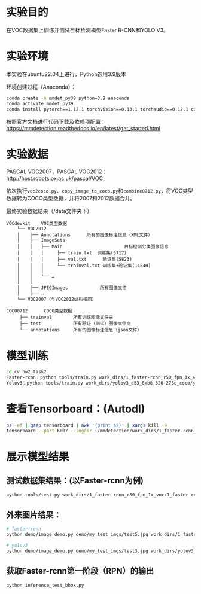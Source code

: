 # 实验目的

在VOC数据集上训练并测试目标检测模型Faster R-CNN和YOLO V3。


# 实验环境

本实验在ubuntu22.04上进行，Python选用3.9版本

环境创建过程（Anaconda）：

```bash
conda create -n mmdet_py39 python=3.9 anaconda
conda activate mmdet_py39
conda install pytorch==1.12.1 torchvision==0.13.1 torchaudio==0.12.1 cudatoolkit=11.3 -c pytorch
```

按照官方文档进行代码下载及依赖项配置：https://mmdetection.readthedocs.io/en/latest/get_started.html


# 实验数据

PASCAL VOC2007，PASCAL VOC2012：http://host.robots.ox.ac.uk/pascal/VOC

依次执行`voc2coco.py`、`copy_image_to_coco.py`和`combine0712.py`，将VOC类型数据转为COCO类型数据，并将2007和2012数据合并。

最终实验数据结果（/data文件夹下）

```text
VOCdevkit    VOC类型数据
    └── VOC2012
    │    ├── Annotations      所有的图像标注信息（XML文件）
    │    ├── ImageSets		
    │    │   ├── Main					    目标检测分类图像信息
    │    │   │     ├── train.txt  训练集(5717)
    │    │   │     ├── val.txt		验证集(5823)
    │    │   │     └── trainval.txt	训练集+验证集(11540)
    │    │   │
    │    │   └── …
    │    │ 
    │    ├── JPEGImages            所有图像文件
    │    ├── …
    └── VOC2007（与VOC2012结构相同）

COCO0712      COCO类型数据
     ├── trainval        所有训练图像文件夹
     ├── test            所有验证（测试）图像文件夹
     └── annotations     所有的图像标注信息（json文件）
```

# 模型训练

```bash
cd cv_hw2_task2
Faster-rcnn：python tools/train.py work_dirs/1_faster-rcnn_r50_fpn_1x_voc/1_faster-rcnn_r50_fpn_1x_voc.py
Yolov3：python tools/train.py work_dirs/yolov3_d53_8xb8-320-273e_coco/yolov3_d53_8xb8-320-273e_coco.py
```

# 查看Tensorboard：(Autodl)

```bash
ps -ef | grep tensorboard | awk '{print $2}' | xargs kill -9
tensorboard --port 6007 --logdir ~/mmdetection/work_dirs/1_faster-rcnn_r50_fpn_1x_voc/20240530_203630
```

# 展示模型结果

## 测试数据集结果：(以Faster-rcnn为例)

```bash
python tools/test.py work_dirs/1_faster-rcnn_r50_fpn_1x_voc/1_faster-rcnn_r50_fpn_1x_voc.py work_dirs/1_faster-rcnn_r50_fpn_1x_voc/epoch_12.pth --show --show-dir test_save
```
## 外来图片结果：

```bash
# faster-rcnn
python demo/image_demo.py demo/my_test_imgs/test5.jpg work_dirs/1_faster-rcnn_r50_fpn_1x_voc/1_faster-rcnn_r50_fpn_1x_voc.py --weights work_dirs/1_faster-rcnn_r50_fpn_1x_voc/epoch_12.pth --device cpu

# yolov3
python demo/image_demo.py demo/my_test_imgs/test3.jpg work_dirs/yolov3_d53_8xb8-320-273e_coco/yolov3_d53_8xb8-320-273e_coco.py --weights work_dirs/yolov3_d53_8xb8-320-273e_coco/epoch_273.pth --device cpu
```

## 获取Faster-rcnn第一阶段（RPN）的输出
```bash
python inference_test_bbox.py
```
